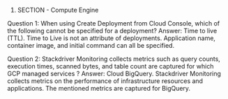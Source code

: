 1. SECTION - Compute Engine 

Question 1: When using Create Deployment from Cloud Console, which of the following cannot be specified for a deployment?
Answer: Time to live (TTL). Time to Live is not an attribute of deployments. Application name, container image, 
and initial command can all be specified.

Question 2: Stackdriver Monitoring collects metrics such as query counts, execution times, scanned bytes,
and table count are captured for which GCP managed services ?
Answer: Cloud BigQuery. Stackdriver Monitoring collects metrics on the performance of infrastructure resources and 
applications. The mentioned metrics are captured for BigQuery.